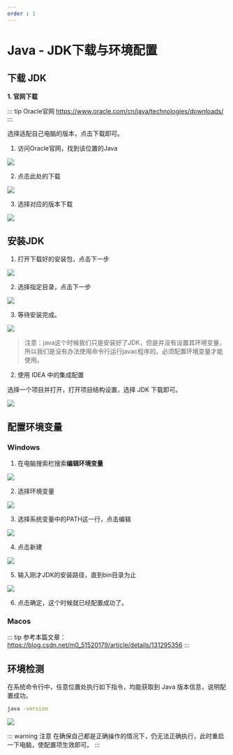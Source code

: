 ```yaml
---
order : 1
---
```

# Java - JDK下载与环境配置

## 下载 JDK

**1. 官网下载**

::: tip Oracle官网
https://www.oracle.com/cn/java/technologies/downloads/
:::

选择适配自己电脑的版本，点击下载即可。

1. 访问Oracle官网，找到该位置的Java

![](../../../assets/jdk-env-path/2024-03-15-16-12-49.png)

2. 点击此处的下载

![](../../../assets/jdk-env-path/2024-03-15-16-12-59.png)

3. 选择对应的版本下载

![](../../../assets/jdk-env-path/2024-03-15-16-13-07.png)

## 安装JDK

1. 打开下载好的安装包，点击下一步

![](../../../assets/jdk-env-path/2024-03-15-16-13-15.png)

2. 选择指定目录，点击下一步

![](../../../assets/jdk-env-path/2024-03-15-16-13-23.png)

3. 等待安装完成。

![](../../../assets/jdk-env-path/2024-03-15-16-13-29.png)


> 注意：java这个时候我们只是安装好了JDK，但是并没有设置其环境变量，所以我们是没有办法使用命令行运行javac程序的。必须配置环境变量才能使用。

2. 使用 IDEA 中的集成配置

选择一个项目并打开，打开项目结构设置，选择 JDK 下载即可。

![](../../../assets/JDK/2024-03-15-15-35-46.png)

## 配置环境变量

### Windows

1. 在电脑搜索栏搜索**编辑环境变量**

![](../../../assets/jdk-env-path/2024-03-15-16-13-39.png)

2. 选择环境变量

![](../../../assets/jdk-env-path/2024-03-15-16-13-44.png)

3. 选择系统变量中的PATH这一行，点击编辑

![](../../../assets/jdk-env-path/2024-03-15-16-13-50.png)

4. 点击新建

![](../../../assets/jdk-env-path/2024-03-15-16-13-55.png)

5. 输入刚才JDK的安装路径，直到bin目录为止

![](../../../assets/jdk-env-path/2024-03-15-16-14-01.png)

6. 点击确定，这个时候就已经配置成功了。


### Macos

::: tip
参考本篇文章：https://blog.csdn.net/m0_51520179/article/details/131295356
:::


## 环境检测

在系统命令行中，任意位置处执行如下指令，均能获取到 Java 版本信息，说明配置成功。
```sh
java -version
```

![](../../../assets/JDK/2024-03-15-15-43-26.png)

::: warning 注意
在确保自己都是正确操作的情况下，仍无法正确执行，此时重启一下电脑，使配置项生效即可。
:::